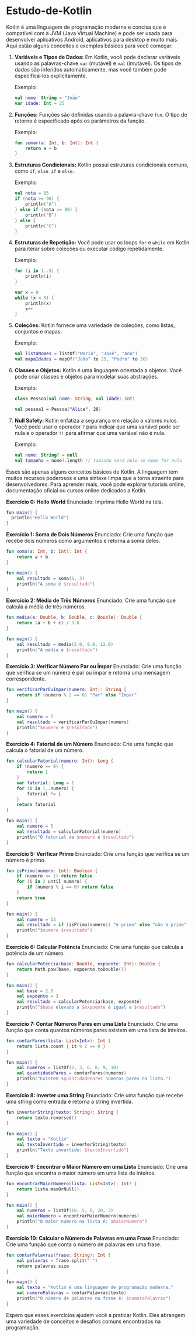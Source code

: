 # Estudo-de-Kotlin
Kotlin é uma linguagem de programação moderna e concisa que é compatível com a JVM (Java Virtual Machine) e pode ser usada para desenvolver aplicativos Android, aplicativos para desktop e muito mais. Aqui estão alguns conceitos e exemplos básicos para você começar:

1. **Variáveis e Tipos de Dados:**
   Em Kotlin, você pode declarar variáveis usando as palavras-chave `var` (mutável) e `val` (imutável). Os tipos de dados são inferidos automaticamente, mas você também pode especificá-los explicitamente.

   Exemplo:
   ```kotlin
   val nome: String = "João"
   var idade: Int = 25
   ```

2. **Funções:**
   Funções são definidas usando a palavra-chave `fun`. O tipo de retorno é especificado após os parâmetros da função.

   Exemplo:
   ```kotlin
   fun somar(a: Int, b: Int): Int {
       return a + b
   }
   ```

3. **Estruturas Condicionais:**
   Kotlin possui estruturas condicionais comuns, como `if`, `else if` e `else`.

   Exemplo:
   ```kotlin
   val nota = 85
   if (nota >= 90) {
       println("A")
   } else if (nota >= 80) {
       println("B")
   } else {
       println("C")
   }
   ```

4. **Estruturas de Repetição:**
   Você pode usar os loops `for` e `while` em Kotlin para iterar sobre coleções ou executar código repetidamente.

   Exemplo:
   ```kotlin
   for (i in 1..5) {
       println(i)
   }

   var x = 0
   while (x < 5) {
       println(x)
       x++
   }
   ```

5. **Coleções:**
   Kotlin fornece uma variedade de coleções, como listas, conjuntos e mapas.

   Exemplo:
   ```kotlin
   val listaNomes = listOf("Maria", "José", "Ana")
   val mapaIdades = mapOf("João" to 25, "Pedro" to 30)
   ```

6. **Classes e Objetos:**
   Kotlin é uma linguagem orientada a objetos. Você pode criar classes e objetos para modelar suas abstrações.

   Exemplo:
   ```kotlin
   class Pessoa(val nome: String, val idade: Int)

   val pessoa1 = Pessoa("Alice", 28)
   ```

7. **Null Safety:**
   Kotlin enfatiza a segurança em relação a valores nulos. Você pode usar o operador `?` para indicar que uma variável pode ser nula e o operador `!!` para afirmar que uma variável não é nula.

   Exemplo:
   ```kotlin
   val nome: String? = null
   val tamanho = nome?.length // tamanho será nulo se nome for nulo
   ```

Esses são apenas alguns conceitos básicos de Kotlin. A linguagem tem muitos recursos poderosos e uma sintaxe limpa que a torna atraente para desenvolvedores. Para aprender mais, você pode explorar tutoriais online, documentação oficial ou cursos online dedicados a Kotlin.

**Exercício 0: Hello World**
Enunciado: Imprima Hello World na tela.

```kotlin
fun main() {
  println("Hello World")
}
```

**Exercício 1: Soma de Dois Números**
Enunciado: Crie uma função que recebe dois números como argumentos e retorna a soma deles.

```kotlin
fun soma(a: Int, b: Int): Int {
    return a + b
}

fun main() {
    val resultado = soma(5, 3)
    println("A soma é $resultado")
}
```

**Exercício 2: Média de Três Números**
Enunciado: Crie uma função que calcula a média de três números.

```kotlin
fun media(a: Double, b: Double, c: Double): Double {
    return (a + b + c) / 3.0
}

fun main() {
    val resultado = media(5.0, 8.0, 12.0)
    println("A média é $resultado")
}
```

**Exercício 3: Verificar Número Par ou Ímpar**
Enunciado: Crie uma função que verifica se um número é par ou ímpar e retorna uma mensagem correspondente.

```kotlin
fun verificarParOuImpar(numero: Int): String {
    return if (numero % 2 == 0) "Par" else "Ímpar"
}

fun main() {
    val numero = 7
    val resultado = verificarParOuImpar(numero)
    println("$numero é $resultado")
}
```

**Exercício 4: Fatorial de um Número**
Enunciado: Crie uma função que calcula o fatorial de um número.

```kotlin
fun calcularFatorial(numero: Int): Long {
    if (numero == 0) {
        return 1
    }
    var fatorial: Long = 1
    for (i in 1..numero) {
        fatorial *= i
    }
    return fatorial
}

fun main() {
    val numero = 5
    val resultado = calcularFatorial(numero)
    println("O fatorial de $numero é $resultado")
}
```

**Exercício 5: Verificar Primo**
Enunciado: Crie uma função que verifica se um número é primo.

```kotlin
fun isPrimo(numero: Int): Boolean {
    if (numero <= 1) return false
    for (i in 2 until numero) {
        if (numero % i == 0) return false
    }
    return true
}

fun main() {
    val numero = 13
    val resultado = if (isPrimo(numero)) "é primo" else "não é primo"
    println("$numero $resultado")
}
```

**Exercício 6: Calcular Potência**
Enunciado: Crie uma função que calcula a potência de um número.

```kotlin
fun calcularPotencia(base: Double, expoente: Int): Double {
    return Math.pow(base, expoente.toDouble())
}

fun main() {
    val base = 2.0
    val expoente = 3
    val resultado = calcularPotencia(base, expoente)
    println("$base elevado a $expoente é igual a $resultado")
}
```

**Exercício 7: Contar Números Pares em uma Lista**
Enunciado: Crie uma função que conta quantos números pares existem em uma lista de inteiros.

```kotlin
fun contarPares(lista: List<Int>): Int {
    return lista.count { it % 2 == 0 }
}

fun main() {
    val numeros = listOf(2, 3, 6, 8, 9, 10)
    val quantidadePares = contarPares(numeros)
    println("Existem $quantidadePares números pares na lista.")
}
```

**Exercício 8: Inverter uma String**
Enunciado: Crie uma função que recebe uma string como entrada e retorna a string invertida.

```kotlin
fun inverterString(texto: String): String {
    return texto.reversed()
}

fun main() {
    val texto = "Kotlin"
    val textoInvertido = inverterString(texto)
    println("Texto invertido: $textoInvertido")
}
```

**Exercício 9: Encontrar o Maior Número em uma Lista**
Enunciado: Crie uma função que encontra o maior número em uma lista de inteiros.

```kotlin
fun encontrarMaiorNumero(lista: List<Int>): Int? {
    return lista.maxOrNull()
}

fun main() {
    val numeros = listOf(10, 5, 8, 20, 3)
    val maiorNumero = encontrarMaiorNumero(numeros)
    println("O maior número na lista é: $maiorNumero")
}
```

**Exercício 10: Calcular o Número de Palavras em uma Frase**
Enunciado: Crie uma função que conta o número de palavras em uma frase.

```kotlin
fun contarPalavras(frase: String): Int {
    val palavras = frase.split(" ")
    return palavras.size
}

fun main() {
    val texto = "Kotlin é uma linguagem de programação moderna."
    val numeroPalavras = contarPalavras(texto)
    println("O número de palavras na frase é: $numeroPalavras")
}
```

Espero que esses exercícios ajudem você a praticar Kotlin. Eles abrangem uma variedade de conceitos e desafios comuns encontrados na programação.
